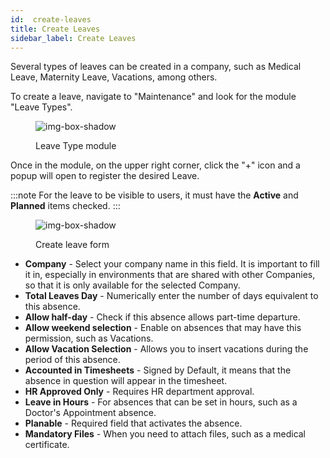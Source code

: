```yaml
---
id:  create-leaves
title: Create Leaves
sidebar_label: Create Leaves
---
```


Several types of leaves can be created in a company, such as Medical Leave, Maternity Leave, Vacations, among others.

To create a leave, navigate to "Maintenance" and look for the module "Leave Types".

<figure>

![img-box-shadow](/img/university/maintenance/create_leaves1.png)
<figcaption>Leave Type module</figcaption>
</figure>

Once in the module, on the upper right corner, click the "+" icon and a popup will open to register the desired Leave.

 
:::note
For the leave to be visible to users, it must have the **Active** and **Planned** items checked.
:::

<figure>

![img-box-shadow](/img/university/maintenance/create_leaves2.png)
<figcaption>Create leave form</figcaption>
</figure>

- **Company** - Select your company name in this field. It is important to fill it in, especially in environments that are shared with other Companies, so that it is only available for the selected Company.
- **Total Leaves Day** - Numerically enter the number of days equivalent to this absence. 
- **Allow half-day** - Check if this absence allows part-time departure. 
- **Allow weekend selection** - Enable on absences that may have this permission, such as Vacations.
- **Allow Vacation Selection** - Allows you to insert vacations during the period of this absence.
- **Accounted in Timesheets** - Signed by Default, it means that the absence in question will appear in the timesheet.
- **HR Approved Only** - Requires HR department approval.
- **Leave in Hours** - For absences that can be set in hours, such as a Doctor's Appointment absence.
- **Planable** - Required field that activates the absence.
- **Mandatory Files** - When you need to attach files, such as a medical certificate.